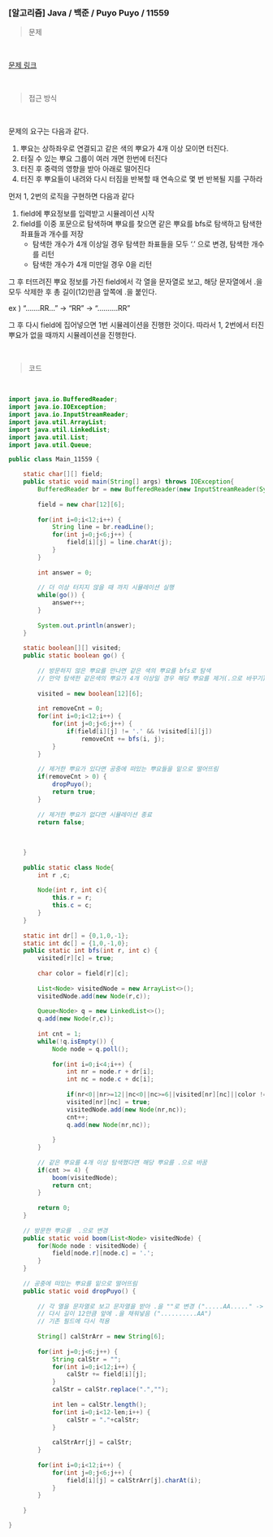 <h3>[알고리즘]  Java / 백준 / Puyo Puyo / 11559 </h3>

> 문제
> 

<br>

[문제 링크](https://www.acmicpc.net/problem/11559)

<br>

> 접근 방식
> 

<br>

문제의 요구는 다음과 같다.

1. 뿌요는 상하좌우로 연결되고 같은 색의 뿌요가 4개 이상 모이면 터진다.
2. 터질 수 있는 뿌요 그룹이 여러 개면 한번에 터진다
3. 터진 후 중력의 영향을 받아 아래로 떨어진다
4. 터진 후 뿌요들이 내려와 다시 터짐을 반복할 때 연속으로 몇 번 반복될 지를 구하라

먼저 1, 2번의 로직을 구현하면 다음과 같다

1. field에 뿌요정보를 입력받고 시뮬레이션 시작
2. field를 이중 포문으로 탐색하며 뿌요를 찾으면 같은 뿌요를 bfs로 탐색하고 탐색한 좌표들과 개수를 저장
    - 탐색한 개수가 4개 이상일 경우 탐색한 좌표들을 모두 ‘.’ 으로 변경, 탐색한 개수를 리턴
    - 탐색한 개수가 4개 미만일 경우 0을 리턴
    

그 후 터뜨려진 뿌요 정보를 가진 field에서 각 열을 문자열로 보고, 해당 문자열에서 .을 모두 삭제한 후 총 길이(12)만큼 앞쪽에 .을 붙인다.

ex ) “…….RR…” → “RR” → “……….RR”

그 후 다시 field에 집어넣으면 1번 시뮬레이션을 진행한 것이다. 따라서 1, 2번에서 터진 뿌요가 없을 때까지 시뮬레이션을 진행한다.

<br>

> 코드
> 

<br>

```java
import java.io.BufferedReader;
import java.io.IOException;
import java.io.InputStreamReader;
import java.util.ArrayList;
import java.util.LinkedList;
import java.util.List;
import java.util.Queue;

public class Main_11559 {

	static char[][] field;
	public static void main(String[] args) throws IOException{
		BufferedReader br = new BufferedReader(new InputStreamReader(System.in));
		
		field = new char[12][6];
		
		for(int i=0;i<12;i++) {
			String line = br.readLine();
			for(int j=0;j<6;j++) {
				field[i][j] = line.charAt(j);
			}
		}
		
		int answer = 0;
		
		// 더 이상 터지지 않을 때 까지 시뮬레이션 실행
		while(go()) {
			answer++;
		}
		
		System.out.println(answer);
	}
	
	static boolean[][] visited;
	public static boolean go() {
		
		// 방문하지 않은 뿌요를 만나면 같은 색의 뿌요를 bfs로 탐색
		// 만약 탐색한 같은색의 뿌요가 4개 이상일 경우 해당 뿌요를 제거(.으로 바꾸기)하고 제거한 수를 반환
		
		visited = new boolean[12][6];
		
		int removeCnt = 0;
		for(int i=0;i<12;i++) {
			for(int j=0;j<6;j++) {
				if(field[i][j] != '.' && !visited[i][j])
					removeCnt += bfs(i, j);				
			}
		}
		
		// 제거한 뿌요가 있다면 공중에 떠있는 뿌요들을 밑으로 떨어뜨림
		if(removeCnt > 0) {
			dropPuyo();
			return true;
		}
		
		// 제거한 뿌요가 없다면 시뮬레이션 종료
		return false;
		
		
		
	}
	
	public static class Node{
		int r ,c;
		
		Node(int r, int c){
			this.r = r;
			this.c = c;
		}
	}
	
	static int dr[] = {0,1,0,-1};
	static int dc[] = {1,0,-1,0};
	public static int bfs(int r, int c) {
		visited[r][c] = true;
		
		char color = field[r][c];
		
		List<Node> visitedNode = new ArrayList<>();
		visitedNode.add(new Node(r,c));
		
		Queue<Node> q = new LinkedList<>();
		q.add(new Node(r,c));
		
		int cnt = 1;
		while(!q.isEmpty()) {
			Node node = q.poll();
			
			for(int i=0;i<4;i++) {
				int nr = node.r + dr[i];
				int nc = node.c + dc[i];
				
				if(nr<0||nr>=12||nc<0||nc>=6||visited[nr][nc]||color != field[nr][nc]) continue;
				visited[nr][nc] = true;
				visitedNode.add(new Node(nr,nc));
				cnt++;
				q.add(new Node(nr,nc));
				
			}
		}
		
		// 같은 뿌요를 4개 이상 탐색했다면 해당 뿌요를 .으로 바꿈
		if(cnt >= 4) {
			boom(visitedNode);
			return cnt;
		}
		
		return 0;
	}
	
	// 방문한 뿌요를  .으로 변경
	public static void boom(List<Node> visitedNode) {
		for(Node node : visitedNode) {
			field[node.r][node.c] = '.'; 
		}
	}
	
	// 공중에 떠있는 뿌요를 밑으로 떨어뜨림
	public static void dropPuyo() {
		
		// 각 열을 문자열로 보고 문자열을 받아 .을 ""로 변경 (".....AA....." -> "AA")
		// 다시 길이 12만큼 앞에 .을 채워넣음 ("..........AA")
		// 기존 필드에 다시 적용
		
		String[] calStrArr = new String[6];
		
		for(int j=0;j<6;j++) {
			String calStr = "";
			for(int i=0;i<12;i++) {
				calStr += field[i][j];
			}
			calStr = calStr.replace(".","");
			
			int len = calStr.length();
			for(int i=0;i<12-len;i++) {
				calStr = "."+calStr;
			}
			
			calStrArr[j] = calStr;
		}
		
		for(int i=0;i<12;i++) {
			for(int j=0;j<6;j++) {
				field[i][j] = calStrArr[j].charAt(i);
			}
		}
		
	}

}
```
